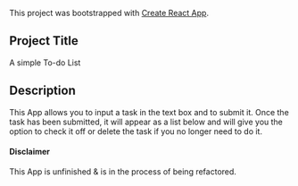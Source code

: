 This project was bootstrapped with [Create React App](https://github.com/facebook/create-react-app).

## Project Title

A simple To-do List

##  Description

This App allows you to input a task in the text box and to submit it. Once the task has been submitted, it will appear as a list below and will give you the option to check it off or delete the task if you no longer need to do it.

#### Disclaimer

This App is unfinished & is in the process of being refactored.
